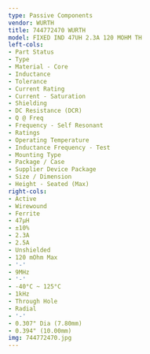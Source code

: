 ```yaml
---
type: Passive Components
vendor: WURTH
title: 744772470 WURTH
model: FIXED IND 47UH 2.3A 120 MOHM TH
left-cols:
- Part Status
- Type
- Material - Core
- Inductance
- Tolerance
- Current Rating
- Current - Saturation
- Shielding
- DC Resistance (DCR)
- Q @ Freq
- Frequency - Self Resonant
- Ratings
- Operating Temperature
- Inductance Frequency - Test
- Mounting Type
- Package / Case
- Supplier Device Package
- Size / Dimension
- Height - Seated (Max)
right-cols:
- Active
- Wirewound
- Ferrite
- 47µH
- ±10%
- 2.3A
- 2.5A
- Unshielded
- 120 mOhm Max
- '-'
- 9MHz
- '-'
- -40°C ~ 125°C
- 1kHz
- Through Hole
- Radial
- '-'
- 0.307" Dia (7.80mm)
- 0.394" (10.00mm)
img: 744772470.jpg
---
```


